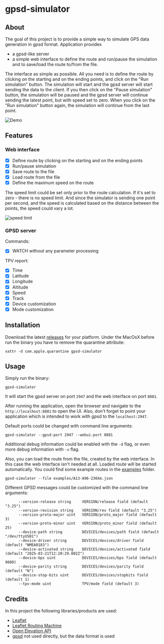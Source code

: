 # gpsd-simulator

## About

The goal of this project is to provide a simple way to simulate GPS data generation in gpsd format. 
Application provides 
- a gpsd-like server
- a simple web interface to define the route and run/pause the simulation and to save/load the route to/from the file.

The interface as simple as possible. All you need is to define the route by clicking on the starting and on the ending points, 
and click on the "Run simulation" button. The simulation will start and the gpsd server will start sending the data to the client.
If you then click on the "Pause simulation" button, the simulation will be paused and the gpsd server will continue sending
the latest point, but with speed set to zero. When you click on the "Run simulation" button again, the simulation will continue
from the last point.

![Demo](docs/demo.gif)

## Features

### Web interface

- [x] Define route by clicking on the starting and on the ending points
- [x] Run/pause simulation
- [x] Save route to the file
- [x] Load route from the file
- [x] Define the maximum speed on the route

The speed limit could be set only prior to the route calculation. If it's set to zero - there is no speed limit. 
And since the simulator is sending one point per second, and the speed is calculated based on the distance between the points,
the speed could vary a lot.

![speed limit](docs/speed-limit.gif)


### GPSD server

Commands:
- [x] WATCH without any parameter processing

TPV report:
- [x] Time
- [x] Latitude
- [x] Longitude
- [x] Altitude
- [x] Speed
- [x] Track
- [x] Device customization
- [x] Mode customization

## Installation

Download the latest [releases](https://github.com/aokhrimenko/gpsd-simulator/releases) for your platform.
Under the MacOsX before run the binary you have to remove the quarantine attribute:
```shell
xattr -d com.apple.quarantine gpsd-simulator
```

## Usage
Simply run the binary:
```shell
gpsd-simulator
```
It will start the gpsd server on port `2947` and the web interface on port `8881`.

After running the application, open the browser and navigate to the `http://localhost:8881` to open the UI.
Also, don't forget to point your application which is intended to work with gpsd to the `localhost:2947`.

Default ports could be changed with command line arguments:
```shell
gpsd-simulator --gpsd-port 2947 --webui-port 8881
```

Additional debug information could be enabled with the `-d` flag, or even more debug information with `-v` flag.

Also, you can load the route from the file, created by the web interface. In this case the web interface isn't needed at all.
Loaded route will be started automatically. You could find some example routes in the [examples](examples) folder.
```shell
gpsd-simulator --file examples/A13-A96-236km.json
```

Different GPSD messages could be customized with the command line arguments:
```shell
      --version-release string     VERSION/release field (default "3.25")
      --version-revision string    VERSION/rev field (default "3.25")
      --version-proto-major uint   VERSION/proto_major field (default 3)
      --version-proto-minor uint   VERSION/proto_minor field (default 25)
      --device-path string         DEVICES/devices/path field (default "/dev/ttyUSB1")
      --device-driver string       DEVICES/devices/driver field (default "NMEA0183")
      --device-activated string    DEVICES/devices/activated field (default "2025-03-21T12:20:29.002Z")
      --device-bps uint            DEVICES/devices/bps field (default 9600)
      --device-parity string       DEVICES/devices/parity field (default "N")
      --device-stop-bits uint      DEVICES/devices/stopbits field (default 1)
      --tpv-mode uint              TPV/mode field (default 3)
```

## Credits

In this project the following libraries/products are used:

- [Leaflet](https://leafletjs.com/)
- [Leaflet Routing Machine](http://www.liedman.net/leaflet-routing-machine/)
- [Open Elevation API](https://open-elevation.com/)
- [gpsd](https://gpsd.gitlab.io/gpsd/index.html) not used directly, but the data format is used
